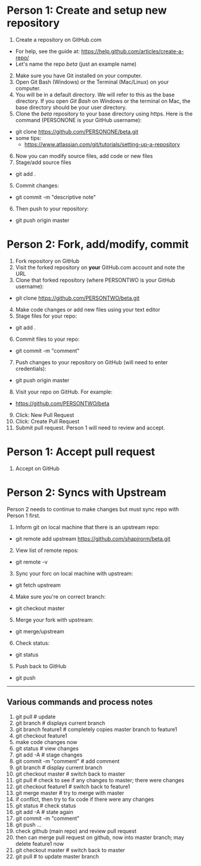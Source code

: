 # Person 1: Create and setup new repository

1. Create a repository on GitHub.com
  - For help, see the guide at: 
    https://help.github.com/articles/create-a-repo/
  - Let's name the repo *beta* (just an example name)
2. Make sure you have Git installed on your computer.
3. Open Git Bash (Windows) or the Terminal (Mac/Linux) on your computer. 
4. You will be in a default directory. We will refer to this as the base 
   directory. If you open *Git Bash* on Windows or the terminal on Mac, the 
   base directory should be your user directory.
5. Clone the *beta* repository to your base directory using https. Here is 
   the command (PERSONONE is your GitHub username):
  - git clone https://github.com/PERSONONE/beta.git
  - some tips: 
    - https://www.atlassian.com/git/tutorials/setting-up-a-repository
6. Now you can modify source files, add code or new files
5. Stage/add source files
  - git add .
5. Commit changes:
  - git commit -m "descriptive note"
6. Then push to your repository:
  - git push origin master

# Person 2: Fork, add/modify, commit

1. Fork repository on GitHub
2. Visit the forked repository on **your** GitHub.com account and note the 
   URL
3. Clone that forked repository (where PERSONTWO is your GitHub username):
  - git clone https://github.com/PERSONTWO/beta.git
4. Make code changes or add new files using your text editor
5. Stage files for your repo:
  - git add .
6. Commit files to your repo:
  - git commit -m "comment"
7. Push changes to your repository on GitHub (will need to enter 
   credentials):
  - git push origin master
8. Visit your repo on GitHub. For example:
  - https://github.com/PERSONTWO/beta
9. Click: New Pull Request
10. Click: Create Pull Request
11. Submit pull request. Person 1 will need to review and accept.

# Person 1: Accept pull request

1. Accept on GitHub

# Person 2: Syncs with Upstream

Person 2 needs to continue to make changes but must sync repo with Person 1 
first.

1. Inform git on local machine that there is an upstream repo:
  - git remote add upstream https://github.com/shapirorm/beta.git
2. View list of remote repos:
  - git remote -v
3. Sync your forc on local machine with upstream:
  - git fetch upstream
4. Make sure you're on correct branch:
  - git checkout master
5. Merge your fork with upstream:
  - git merge/upstream
6. Check status:
  - git status
5. Push back to GitHub
  - git push

---

## Various commands and process notes

1. git pull   # update
2. git branch # displays current branch
3. git branch feature1 # completely copies master branch to feature1
4. git checkout feature1
5. make code changes now
6. git status # view changes
7. git add -A # stage changes
8. git commit -m "comment" # add comment
9. git branch # display current branch
10. git checkout master # switch back to master
11. git pull  # check to see if any changes to master; there were changes
12. git checkout feature1 # switch back to feature1
13. git merge master # try to merge with master
14. if conflict, then try to fix code if there were any changes
15. git status # check status
16. git add -A # state again
17. git commit -m "comment"
18. git push ...
19. check github (main repo) and review pull request
20. then can merge pull request on github, now into master branch; may delete 
feature1 now
21. git checkout master # switch back to master
22. git pull # to update master branch
